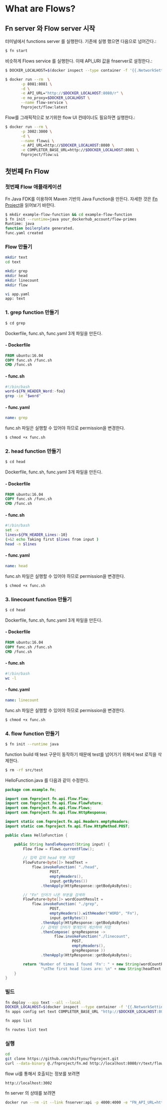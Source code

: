 # What are Flows?


## Fn server 와 Flow server 시작

터미널에서 functions server 를 실행한다. 기존에 실행 했으면 다음으로 넘어간다.:

~~~sh
$ fn start
~~~

비슷하게 Flows service 를 실행한다. 이때 API_URI 값을 fnserver로 설정한다.:

~~~sh
$ DOCKER_LOCALHOST=$(docker inspect --type container -f '{{.NetworkSettings.Gateway}}' fnserver)

$ docker run --rm  \
       -p 8081:8081 \
       -d \
       -e API_URL="http://$DOCKER_LOCALHOST:8080/r" \
       -e no_proxy=$DOCKER_LOCALHOST \
       --name flow-service \
       fnproject/flow:latest
~~~

Flow를 그래픽적으로 보기위한 flow UI 컨테이너도 필요하면 실행한다.:

~~~sh
$ docker run --rm \
       -p 3002:3000 \
       -d \
       --name flowui \
       -e API_URL=http://$DOCKER_LOCALHOST:8080 \
       -e COMPLETER_BASE_URL=http://$DOCKER_LOCALHOST:8081 \
       fnproject/flow:ui
~~~

## 첫번째 Fn Flow

### 첫번째 Flow 애플래케이션

Fn Java FDK를 이용하여 Maven 기반의 Java Function을 만든다. 자세한 것은 [Fn Project](./fn.md)을 읽어보기 바란다.

~~~sh 
$ mkdir example-flow-function && cd example-flow-function
$ fn init --runtime=java your_dockerhub_account/flow-primes
Runtime: java
function boilerplate generated.
func.yaml created
~~~

### Flow 만들기



~~~sh
mkdir text
cd text

mkdir grep
mkdir head
mkdir linecount
mkdir flow

vi app.yaml
app: text
~~~

### 1. grep function 만들기
~~~sh
$ cd grep
~~~

Dockerfile, func.sh, func.yaml 3개 파일을 만든다.

#### - Dockerfile
~~~dockerfile
FROM ubuntu:16.04
COPY func.sh /func.sh
CMD /func.sh
~~~

#### - func.sh 
~~~sh
#!/bin/bash
word=${FN_HEADER_Word:-foo}
grep -ie "$word" 
~~~

#### - func.yaml
~~~yaml
name: grep
~~~

func.sh 파일은 실행할 수 있어야 하므로 permission을 변경한다.
~~~sh
$ chmod +x func.sh
~~~




### 2. head function 만들기
~~~sh
$ cd head
~~~

Dockerfile, func.sh, func.yaml 3개 파일을 만든다.

#### - Dockerfile
~~~dockerfile
FROM ubuntu:16.04
COPY func.sh /func.sh
CMD /func.sh
~~~

#### - func.sh 
~~~sh
#!/bin/bash 
set -x 
lines=${FN_HEADER_Lines:-10}
(>&2 echo Taking first $lines from input )
head -n $lines
~~~

#### - func.yaml
~~~yaml
name: head
~~~

func.sh 파일은 실행할 수 있어야 하므로 permission을 변경한다.
~~~sh
$ chmod +x func.sh
~~~






### 3. linecount function 만들기
~~~sh
$ cd head
~~~

Dockerfile, func.sh, func.yaml 3개 파일을 만든다.

#### - Dockerfile
~~~dockerfile
FROM ubuntu:16.04
COPY func.sh /func.sh
CMD /func.sh
~~~

#### - func.sh 
~~~sh
#!/bin/bash 
wc -l 
~~~

#### - func.yaml
~~~yaml
name: linecount
~~~

func.sh 파일은 실행할 수 있어야 하므로 permission을 변경한다.
~~~sh
$ chmod +x func.sh
~~~



### 4. flow function 만들기

~~~sh
$ fn init --runtime java
~~~

function build 때 test 구문이 동작하기 때문에 test를 넘어가기 위해서 test 로직을 삭제한다.
~~~sh
$ rm -rf src/test
~~~

HelloFunction.java 를 다음과 같이 수정한다.
~~~java
package com.example.fn;

import com.fnproject.fn.api.flow.Flow;
import com.fnproject.fn.api.flow.FlowFuture;
import com.fnproject.fn.api.flow.Flows;
import com.fnproject.fn.api.flow.HttpResponse;

import static com.fnproject.fn.api.Headers.emptyHeaders;
import static com.fnproject.fn.api.flow.HttpMethod.POST;

public class HelloFunction {

    public String handleRequest(String input) {
        Flow flow = Flows.currentFlow();

        // 입력 값의 head 부분 저장
        FlowFuture<byte[]> headText = 
            flow.invokeFunction( "./head", 
                    POST, 
                    emptyHeaders(), 
                    input.getBytes())
                .thenApply(HttpResponse::getBodyAsBytes);

        // "Fn" 단어가 나온 부분을 검색하
        FlowFuture<byte[]> wordCountResult =
            flow.invokeFunction( "./grep", 
                    POST, 
                    emptyHeaders().withHeader("WORD", "Fn"),
                    input.getBytes())
                .thenApply(HttpResponse::getBodyAsBytes)
                // 검색된 단어가 몇개인지 계산하여 저장
                .thenCompose( grepResponse ->
                      flow.invokeFunction("./linecount", 
                              POST, 
                              emptyHeaders(), 
                              grepResponse ))
                .thenApply(HttpResponse::getBodyAsBytes);

        return "Number of times I found 'Fn': " + new String(wordCountResult.get()) + 
                "\nThe first head lines are: \n" + new String(headText.get());
    }
}
~~~


### 빌드

~~~sh
fn deploy --app text --all --local
DOCKER_LOCALHOST=$(docker inspect --type container -f '{{.NetworkSettings.Gateway}}' fnserver)
fn apps config set text COMPLETER_BASE_URL "http://$DOCKER_LOCALHOST:8081"

fn apps list

fn routes list text
~~~


### 실행
~~~sh
cd
git clone https://github.com/shiftyou/fnproject.git
curl --data-binary @./fnproject/fn.md http://localhost:8080/r/text/flow
~~~

flow ui를 통해서 호출되는 정보를 보려면
~~~http
http://localhost:3002
~~~

fn server 의 상태를 보려면
~~~sh
docker run --rm -it --link fnserver:api -p 4000:4000 -e "FN_API_URL=http:///localhost:8080" fnproject/ui
~~~